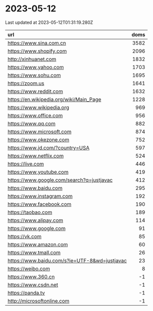# 2023-05-12

<!-- BEGIN -->
Last updated at 2023-05-12T01:31:19.280Z

url | doms
:- | -:
https://www.sina.com.cn | 3582
https://www.shopify.com | 2096
http://xinhuanet.com | 1832
https://www.yahoo.com | 1703
https://www.sohu.com | 1695
https://zoom.us | 1641
https://www.reddit.com | 1632
https://en.wikipedia.org/wiki/Main_Page | 1228
https://www.wikipedia.org | 969
https://www.office.com | 956
https://www.qq.com | 882
https://www.microsoft.com | 874
https://www.okezone.com | 752
https://www.jd.com/?country=USA | 597
https://www.netflix.com | 524
https://live.com | 446
https://www.youtube.com | 419
https://www.google.com/search?q=justjavac | 412
https://www.baidu.com | 295
https://www.instagram.com | 192
https://www.facebook.com | 190
https://taobao.com | 189
https://www.alipay.com | 114
https://www.google.com | 91
https://vk.com | 85
https://www.amazon.com | 60
https://www.tmall.com | 26
https://www.baidu.com/s?ie=UTF-8&wd=justjavac | 23
https://weibo.com | 8
https://www.360.cn | -1
https://www.csdn.net | -1
https://panda.tv | -1
http://microsoftonline.com | -1
<!-- END -->
